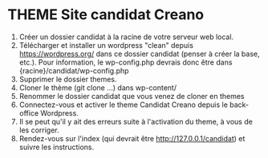 # THEME Site candidat Creano #

1. Créer un dossier candidat à la racine de votre serveur web local. 
2. Télécharger et installer un wordpress "clean" depuis https://wordpress.org/ dans ce dossier candidat (penser à créer la base, etc.). Pour information, le wp-config.php devrais donc être dans {racine}/candidat/wp-config.php
3. Supprimer le dossier themes.
4. Cloner le thème (git clone ...) dans wp-content/
5. Renommer le dossier candidat que vous venez de cloner en themes
6. Connectez-vous et activer le theme Candidat Creano depuis le back-office Wordpress.
7. Il se peut qu'il y ait des erreurs suite à l'activation du theme, à vous de les corriger. 
8. Rendez-vous sur l'index (qui devrait être http://127.0.0.1/candidat) et suivre les instructions. 

